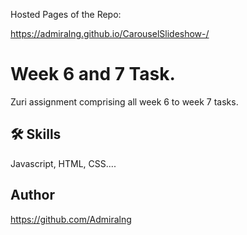 Hosted Pages of the Repo:

https://admiralng.github.io/CarouselSlideshow-/


# Week 6 and 7 Task.

Zuri assignment comprising all week 6 to week 7 tasks.


## 🛠 Skills

Javascript, HTML, CSS....


## Author

https://github.com/Admiralng
